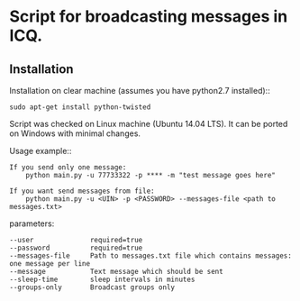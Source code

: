 Script for broadcasting messages in ICQ.
==============================================

Installation
----------------

Installation on clear machine (assumes you have python2.7 installed)::

    sudo apt-get install python-twisted

Script was checked on Linux machine (Ubuntu 14.04 LTS). It can be ported on Windows with minimal changes.

Usage example::

    If you send only one message:
        python main.py -u 77733322 -p **** -m "test message goes here"

    If you want send messages from file:
        python main.py -u <UIN> -p <PASSWORD> --messages-file <path to messages.txt>

parameters:

	--user  			required=true 
	--password  		required=true
	--messages-file 	Path to messages.txt file which contains messages: one message per line
	--message 			Text message which should be sent
	--sleep-time		sleep intervals in minutes
	--groups-only		Broadcast groups only


